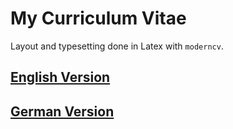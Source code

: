 # My Curriculum Vitae

Layout and typesetting done in Latex with `moderncv`.

## [English Version](https://github.com/Dignifiedquire/curriculumvitae/raw/master/en/main.pdf)

## [German Version](https://github.com/Dignifiedquire/curriculumvitae/raw/master/de/main.pdf)
